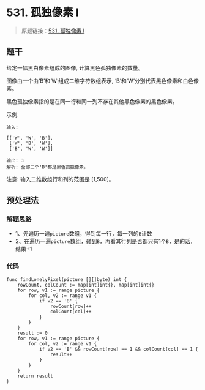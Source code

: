 # 531. 孤独像素 I
> 原题链接：[531. 孤独像素 I](https://leetcode-cn.com/problems/lonely-pixel-i/)
## 题干
给定一幅黑白像素组成的图像, 计算黑色孤独像素的数量。

图像由一个由‘B’和‘W’组成二维字符数组表示, ‘B’和‘W’分别代表黑色像素和白色像素。

黑色孤独像素指的是在同一行和同一列不存在其他黑色像素的黑色像素。

示例:
```
输入: 

[['W', 'W', 'B'],
 ['W', 'B', 'W'],
 ['B', 'W', 'W']]

输出: 3
解析: 全部三个'B'都是黑色孤独像素。
```

注意:
输入二维数组行和列的范围是 [1,500]。

## 预处理法
### 解题思路
+ 1、先遍历一遍``picture``数组，得到每一行，每一列的``B``计数
+ 2、在遍历一遍``picture``数组，碰到``B``，再看其行列是否都只有1个``B``，是的话，结果+1
### 代码
```golang
func findLonelyPixel(picture [][]byte) int {
	rowCount, colCount := map[int]int{}, map[int]int{}
	for row, v1 := range picture {
		for col, v2 := range v1 {
			if v2 == 'B' {
				rowCount[row]++
				colCount[col]++
			}
		}
	}
	result := 0
	for row, v1 := range picture {
		for col, v2 := range v1 {
			if v2 == 'B' && rowCount[row] == 1 && colCount[col] == 1 {
				result++
			}
		}
	}
	return result
}
```
